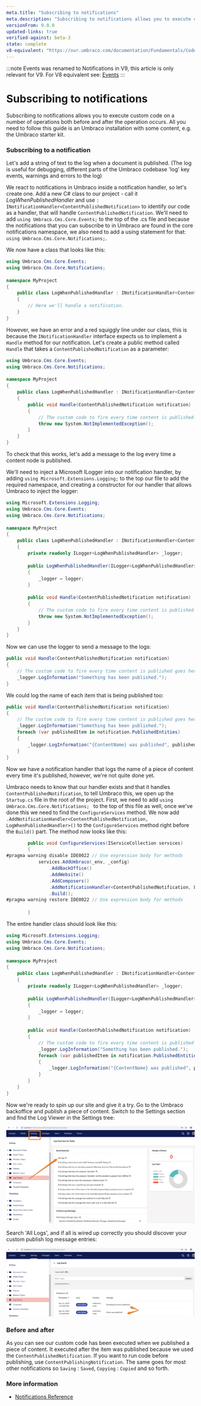 ```yaml
---
meta.title: "Subscribing to notifications"
meta.description: "Subscribing to notifications allows you to execute custom code on a number of operations both before and after the operation occurs"
versionFrom: 9.0.0
updated-links: true
verified-against: beta-3
state: complete
v8-equivalent: "https://our.umbraco.com/documentation/Fundamentals/Code/Subscribing-To-Events/"
---
```


:::note
Events was renamed to Notifications in V9, this article is only relevant for V9. For V8 equivalent see: [Events](../Subscribing-To-Events)
:::

# Subscribing to notifications
Subscribing to notifications allows you to execute custom code on a number of operations both before and after the operation occurs. All you need to follow this guide is an Umbraco installation with some content, e.g. the Umbraco starter kit.

### Subscribing to a notification
Let's add a string of text to the log when a document is published. (The log is useful for debugging, different parts of the Umbraco codebase 'log' key events, warnings and errors to the log)

We react to notifications in Umbraco inside a notification handler, so let's create one. Add a new C# class to our project - call it *LogWhenPublishedHandler* and use `: INotificationHandler<ContentPublishedNotification>` to identify our code as a handler, that will handle `ContentPublishedNotification`. We'll need to add `using Umbraco.Cms.Core.Events;` to the top of the .cs file and because the notifications that you can subscribe to in Umbraco are found in the core notifications namespace, we also need to add a using statement for that: `using Umbraco.Cms.Core.Notifications;`.

We now have a class that looks like this:

```c#
using Umbraco.Cms.Core.Events;
using Umbraco.Cms.Core.Notifications;

namespace MyProject
{
    public class LogWhenPublishedHandler : INotificationHandler<ContentPublishedNotification>
    {
        // Here we'll handle a notification.
    }
}
```

However, we have an error and a red squiggly line under our class, this is because the `INotificationHandler` interface expects us to implement a `Handle` method for our notification. Let's create a public method called `Handle` that takes a `ContentPublishedNotification` as a parameter:

```c#
using Umbraco.Cms.Core.Events;
using Umbraco.Cms.Core.Notifications;

namespace MyProject
{
    public class LogWhenPublishedHandler : INotificationHandler<ContentPublishedNotification>
    {
        public void Handle(ContentPublishedNotification notification)
        {
            // The custom code to fire every time content is published goes here!
            throw new System.NotImplementedException();
        }
    }
}
```

To check that this works, let's add a message to the log every time a content node is published.

We'll need to inject a Microsoft ILogger into our notification handler, by adding `using Microsoft.Extensions.Logging;` to the top our file to add the required namespace, and creating a constructor for our handler that allows Umbraco to inject the logger:

```C#
using Microsoft.Extensions.Logging;
using Umbraco.Cms.Core.Events;
using Umbraco.Cms.Core.Notifications;

namespace MyProject
{
    public class LogWhenPublishedHandler : INotificationHandler<ContentPublishedNotification>
    {
        private readonly ILogger<LogWhenPublishedHandler> _logger;

        public LogWhenPublishedHandler(ILogger<LogWhenPublishedHandler> logger)
        {
            _logger = logger;
        }
        
        public void Handle(ContentPublishedNotification notification)
        {
            // The custom code to fire every time content is published goes here!
            throw new System.NotImplementedException();
        }
    }
}
```

Now we can use the logger to send a message to the logs:

```C#
public void Handle(ContentPublishedNotification notification)
{
    // The custom code to fire every time content is published goes here!
    _logger.LogInformation("Something has been published.");
}
```

We could log the name of each item that is being published too:
```C#
public void Handle(ContentPublishedNotification notification)
{
    // The custom code to fire every time content is published goes here!
    _logger.LogInformation("Something has been published.");
    foreach (var publishedItem in notification.PublishedEntities)
    {
        _logger.LogInformation("{ContentName} was published", publishedItem.Name);
    }
}
```

Now we have a notification handler that logs the name of a piece of content every time it's published, however, we're not quite done yet.

Umbraco needs to know that our handler exists and that it handles `ContentPublishedNotification`, to tell Umbraco this, we open up the `Startup.cs` file in the root of the project. First, we need to add `using Umbraco.Cms.Core.Notifications;
` to the top of this file as well, once we've done this we need to find the `ConfigureServices` method. We now add `.AddNotificationHandler<ContentPublishedNotification, LogWhenPublishedHandler>()` to the `ConfigureServices` method right before the `Build()` part. The method now looks like this:

```c#
        public void ConfigureServices(IServiceCollection services)
        {
#pragma warning disable IDE0022 // Use expression body for methods
            services.AddUmbraco(_env, _config)
                .AddBackOffice()             
                .AddWebsite()
                .AddComposers()
                .AddNotificationHandler<ContentPublishedNotification, LogWhenPublishedHandler>()
                .Build();
#pragma warning restore IDE0022 // Use expression body for methods

        }
```

The entire handler class should look like this:

```csharp
using Microsoft.Extensions.Logging;
using Umbraco.Cms.Core.Events;
using Umbraco.Cms.Core.Notifications;

namespace MyProject
{
    public class LogWhenPublishedHandler : INotificationHandler<ContentPublishedNotification>
    {
        private readonly ILogger<LogWhenPublishedHandler> _logger;

        public LogWhenPublishedHandler(ILogger<LogWhenPublishedHandler> logger)
        {
            _logger = logger;
        }
        
        public void Handle(ContentPublishedNotification notification)
        {
            // The custom code to fire every time content is published goes here!
            _logger.LogInformation("Something has been published.");
            foreach (var publishedItem in notification.PublishedEntities)
            {
                _logger.LogInformation("{ContentName} was published", publishedItem.Name);
            }
        }
    }
}
```

Now we're ready to spin up our site and give it a try. Go to the Umbraco backoffice and publish a piece of content. Switch to the Settings section and find the Log Viewer in the Settings tree:

![Log Viewer](images/log-viewer.png)

Search 'All Logs', and if all is wired up correctly you should discover your custom publish log message entries:

![Messages in Log](images/log-messages.png)

### Before and after
As you can see our custom code has been executed when we published a piece of content. It executed after the item was published because we used the `ContentPublishedNotification`. If you want to run code before publishing, use `ContentPublishingNotification`. The same goes for most other notifications so `Saving` : `Saved`, `Copying` : `Copied` and so forth.

### More information
- [Notifications Reference](../../../Reference/Notifications/)
